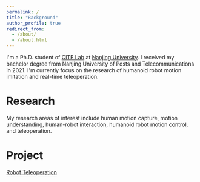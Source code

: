```yaml
---
permalink: /
title: "Background"
author_profile: true
redirect_from: 
  - /about/
  - /about.html
---
```


I'm a Ph.D. student of [CITE Lab](https://cite.nju.edu.cn) at [Nanjing University](https://www.nju.edu.cn). I received my bachelor degree from Nanjing University of Posts and Telecommunications in 2021. I'm currently focus on the research of humanoid robot motion imitation and real-time teleoperation.

Research
======
My research areas of interest include human motion capture, motion understanding, human-robot interaction, humanoid robot motion control, and teleoperation.

Project
======
[Robot Teleoperation](https://github.com/YeeLou/Robot-Teleoperation)

